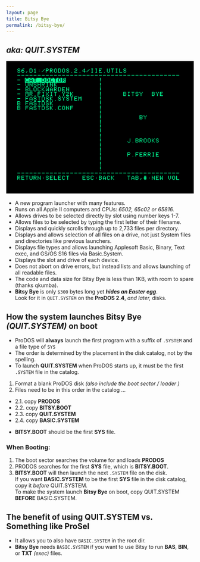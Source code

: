 ```yaml
---
layout: page
title: Bitsy Bye
permalink: /bitsy-bye/
---
```


## _aka: **QUIT.SYSTEM**_


<p><img src="/pix/prodos24/ProDOS-2.4-Bitsy-Bye.png"></p>

* A new program launcher with many features.
* Runs on all Apple II computers and CPUs: _6502, 65c02 or 65816._
* Allows drives to be selected directly by slot using number keys 1-7.
* Allows files to be selected by typing the first letter of their filename.
* Displays and quickly scrolls through up to 2,733 files per directory.
* Displays and allows selection of all files on a drive, not just System files and directories like previous launchers.
* Displays file types and allows launching Applesoft Basic, Binary, Text exec, and GS/OS S16 files via Basic.System.
* Displays the slot and drive of each device.
* Does not abort on drive errors, but instead lists and allows launching of all readable files.
* The code and data size for Bitsy Bye is less than 1KB, with room to spare (thanks qkumba).
* **Bitsy Bye** is only `$300` bytes long yet _**hides an Easter egg**_.<br />Look for it in `QUIT.SYSTEM` on the **ProDOS 2.4**, _and later,_ disks.


<a name="how-the-system-launches-bitsy-bye-on-boot" />

## How the system launches Bitsy Bye _(QUIT.SYSTEM)_ on boot

* ProDOS will **always** launch the first program with a suffix of `.SYSTEM` and a file type of `SYS`
* The order is determined by the placement in the disk catalog, not by the spelling.
* To launch **QUIT.SYSTEM** when ProDOS starts up, it must be the first `.SYSTEM` file in the catalog.

<!-- `$ff!` -->

1. Format a blank ProDOS disk _(also include the boot sector / loader )_
2. Files need to be in this order in the catalog ...
  - 2.1. copy **PRODOS**
  - 2.2. copy **BITSY.BOOT**
  - 2.3. copy **QUIT.SYSTEM**
  - 2.4. copy **BASIC.SYSTEM**

* **BITSY.BOOT** should be the first **SYS** file.

### When Booting:

1. The boot sector searches the volume for and loads **PRODOS**
2. PRODOS searches for the first **SYS** file, which is **BITSY.BOOT**.
3. **BITSY.BOOT** will then launch the next `.SYSTEM` file on the disk.<br />If you want **BASIC.SYSTEM** to be the first **SYS** file in the disk catalog, copy it _before_ QUIT.SYSTEM.<br />To make the system launch **Bitsy Bye** on boot, copy QUIT.SYSTEM **BEFORE** BASIC.SYSTEM.


## The benefit of using **QUIT.SYSTEM** vs. Something like **ProSel**

* It allows you to also have `BASIC.SYSTEM` in the root dir.
* **Bitsy Bye** needs `BASIC.SYSTEM` if you want to use Bitsy to run **BAS**, **BIN**, or **TXT** _(exec)_ files. 



